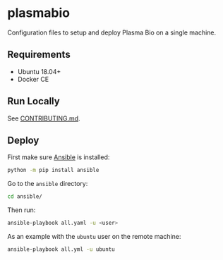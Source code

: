 # plasmabio

Configuration files to setup and deploy Plasma Bio on a single machine.

## Requirements

- Ubuntu 18.04+
- Docker CE

## Run Locally

See [CONTRIBUTING.md](./CONTRIBUTING.md).

## Deploy

First make sure [Ansible](https://docs.ansible.com/ansible/latest/index.html) is installed:

```bash
python -m pip install ansible
```

Go to the `ansible` directory:

```bash
cd ansible/
```

Then run:

```bash
ansible-playbook all.yaml -u <user>
```

As an example with the `ubuntu` user on the remote machine:

```bash
ansible-playbook all.yml -u ubuntu
```
